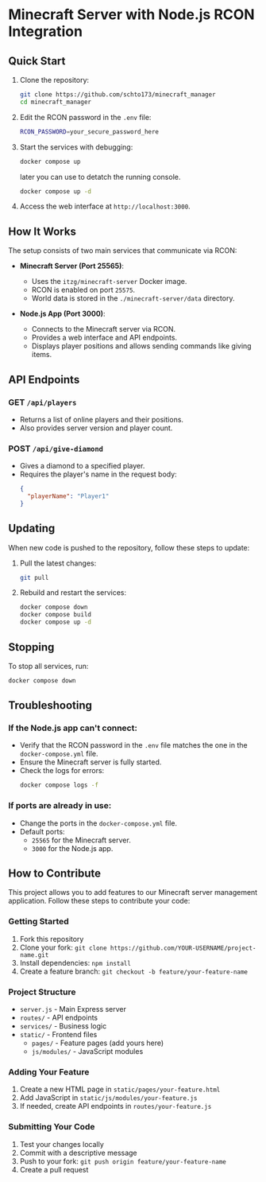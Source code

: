 
# Minecraft Server with Node.js RCON Integration

## Quick Start

1. Clone the repository:
   ```bash
   git clone https://github.com/schto173/minecraft_manager
   cd minecraft_manager
   ```

2. Edit the RCON password in the `.env` file:
   ```bash
   RCON_PASSWORD=your_secure_password_here
   ```

3. Start the services with debugging:
   ```bash
   docker compose up
   ```
   later you can use to detatch the running console.
      ```bash
   docker compose up -d
   ```

4. Access the web interface at `http://localhost:3000`.

## How It Works

The setup consists of two main services that communicate via RCON:

- **Minecraft Server (Port 25565)**:
  - Uses the `itzg/minecraft-server` Docker image.
  - RCON is enabled on port `25575`.
  - World data is stored in the `./minecraft-server/data` directory.

- **Node.js App (Port 3000)**:
  - Connects to the Minecraft server via RCON.
  - Provides a web interface and API endpoints.
  - Displays player positions and allows sending commands like giving items.

## API Endpoints

### GET `/api/players`
- Returns a list of online players and their positions.
- Also provides server version and player count.

### POST `/api/give-diamond`
- Gives a diamond to a specified player.
- Requires the player's name in the request body:
  ```json
  {
    "playerName": "Player1"
  }
  ```

## Updating

When new code is pushed to the repository, follow these steps to update:

1. Pull the latest changes:
   ```bash
   git pull
   ```

2. Rebuild and restart the services:
   ```bash
   docker compose down
   docker compose build
   docker compose up -d
   ```

## Stopping

To stop all services, run:
```bash
docker compose down
```

## Troubleshooting

### If the Node.js app can't connect:
- Verify that the RCON password in the `.env` file matches the one in the `docker-compose.yml` file.
- Ensure the Minecraft server is fully started.
- Check the logs for errors:
  ```bash
  docker compose logs -f
  ```

### If ports are already in use:
- Change the ports in the `docker-compose.yml` file.
- Default ports:
  - `25565` for the Minecraft server.
  - `3000` for the Node.js app.


## How to Contribute

This project allows you to add features to our Minecraft server management application. Follow these steps to contribute your code:

### Getting Started

1. Fork this repository
2. Clone your fork: `git clone https://github.com/YOUR-USERNAME/project-name.git`
3. Install dependencies: `npm install`
4. Create a feature branch: `git checkout -b feature/your-feature-name`

### Project Structure

- `server.js` - Main Express server
- `routes/` - API endpoints
- `services/` - Business logic
- `static/` - Frontend files
  - `pages/` - Feature pages (add yours here)
  - `js/modules/` - JavaScript modules

### Adding Your Feature

1. Create a new HTML page in `static/pages/your-feature.html`
2. Add JavaScript in `static/js/modules/your-feature.js`
3. If needed, create API endpoints in `routes/your-feature.js`

### Submitting Your Code

1. Test your changes locally
2. Commit with a descriptive message
3. Push to your fork: `git push origin feature/your-feature-name`
4. Create a pull request


```